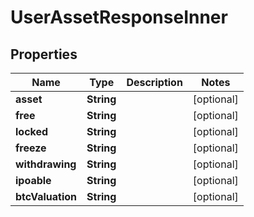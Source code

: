 

# UserAssetResponseInner


## Properties

| Name | Type | Description | Notes |
|------------ | ------------- | ------------- | -------------|
|**asset** | **String** |  |  [optional] |
|**free** | **String** |  |  [optional] |
|**locked** | **String** |  |  [optional] |
|**freeze** | **String** |  |  [optional] |
|**withdrawing** | **String** |  |  [optional] |
|**ipoable** | **String** |  |  [optional] |
|**btcValuation** | **String** |  |  [optional] |



